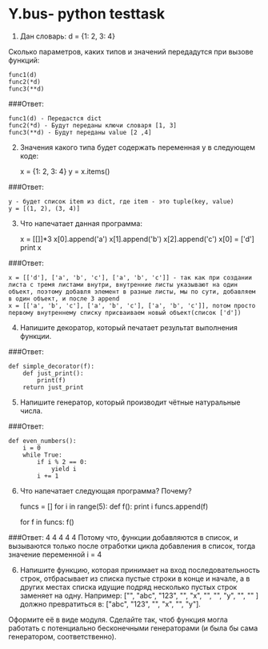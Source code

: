 # Y.bus- python testtask 
1. Дан словарь:
    d = {1: 2, 3: 4}

Сколько параметров, каких типов и значений передадутся при вызове функций:

    func1(d)
    func2(*d)
    func3(**d)

###Ответ: 

    func1(d) - Передастся dict 
    func2(*d) - Будут переданы ключи словаря [1, 3]
    func3(**d) - Будут переданы value [2 ,4]
    

2. Значения какого типа будет содержать переменная y в следующем коде:

    x = {1: 2, 3: 4}
    y = x.items()

###Ответ:

    y - будет список item из dict, где item - это tuple(key, value)
    y = [(1, 2), (3, 4)]

3. Что напечатает данная программа:

    x = [[]]*3
    x[0].append('a')
    x[1].append('b')
    x[2].append('c')
    x[0] = ['d']
    print x
    
 ###Ответ: 
    
    x = [['d'], ['a', 'b', 'c'], ['a', 'b', 'c']] - так как при создании листа с тремя листами внутри, внутренние листы указывают на один объект, поэтому добавля элемент в разные листы, мы по сути, добавляем в один объект, и после 3 append
    x = [['a', 'b', 'c'], ['a', 'b', 'c'], ['a', 'b', 'c']], потом просто первому внутреннему списку присваиваем новый объект(список ['d'])

4. Напишите декоратор, который печатает результат выполнения функции.

###Ответ:
    
    def simple_decorator(f):
        def just_print():
            print(f)
        return just_print

5. Напишите генератор, который производит чётные натуральные числа.

###Ответ:

    def even_numbers():
        i = 0
        while True:
            if i % 2 == 0:
                yield i
            i += 1

6. Что напечатает следующая программа? Почему?

    funcs = []
    for i in range(5):
        def f():
          print i
        funcs.append(f)

    for f in funcs:
      f()

###Ответ:
    4
    4
    4
    4
    4
    Потому что, функции добавляются в список, и вызываются только после отработки цикла добавления в список, тогда значение переменной i = 4

    
6. Напишите функцию, которая принимает на вход последовательность строк, отбрасывает из списка пустые строки в конце и начале, а в других местах списка идущие подряд несколько пустых строк заменяет на одну. Например: ["", "abc", "123", "", "x", "", "", "y", "", "" ] должно превратиться в: ["abc", "123", "", "x", "", "y"].

Оформите её в виде модуля.
Сделайте так, чтоб функция могла работать с потенциально бесконечными генераторами (и была бы сама генератором, соответственно).

